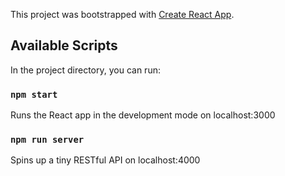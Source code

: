 This project was bootstrapped with [Create React App](https://github.com/facebook/create-react-app).

## Available Scripts

In the project directory, you can run:

### `npm start`

Runs the React app in the development mode on localhost:3000

### `npm run server`

Spins up a tiny RESTful API on localhost:4000